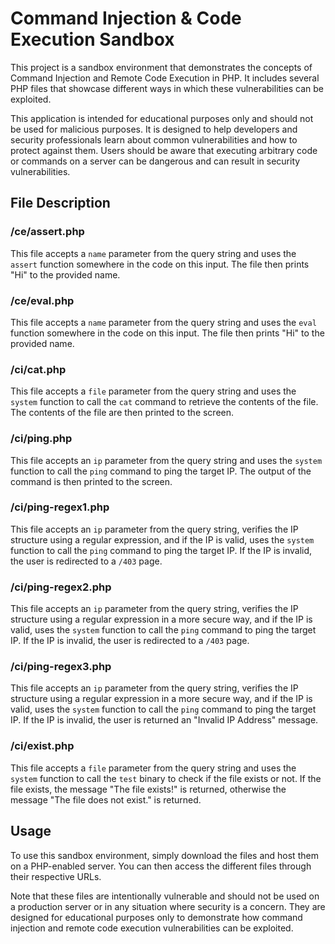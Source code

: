 # Command Injection & Code Execution Sandbox
This project is a sandbox environment that demonstrates the concepts of Command Injection and Remote Code Execution in PHP. It includes several PHP files that showcase different ways in which these vulnerabilities can be exploited.

This application is intended for educational purposes only and should not be used for malicious purposes. It is designed to help developers and security professionals learn about common vulnerabilities and how to protect against them. Users should be aware that executing arbitrary code or commands on a server can be dangerous and can result in security vulnerabilities.

## File Description

### /ce/assert.php

This file accepts a `name` parameter from the query string and uses the `assert` function somewhere in the code on this input. The file then prints "Hi" to the provided name.

### /ce/eval.php

This file accepts a `name` parameter from the query string and uses the `eval` function somewhere in the code on this input. The file then prints "Hi" to the provided name.

### /ci/cat.php

This file accepts a `file` parameter from the query string and uses the `system` function to call the `cat` command to retrieve the contents of the file. The contents of the file are then printed to the screen.

### /ci/ping.php

This file accepts an `ip` parameter from the query string and uses the `system` function to call the `ping` command to ping the target IP. The output of the command is then printed to the screen.

### /ci/ping-regex1.php

This file accepts an `ip` parameter from the query string, verifies the IP structure using a regular expression, and if the IP is valid, uses the `system` function to call the `ping` command to ping the target IP. If the IP is invalid, the user is redirected to a `/403` page.

### /ci/ping-regex2.php

This file accepts an `ip` parameter from the query string, verifies the IP structure using a regular expression in a more secure way, and if the IP is valid, uses the `system` function to call the `ping` command to ping the target IP. If the IP is invalid, the user is redirected to a `/403` page.

### /ci/ping-regex3.php

This file accepts an `ip` parameter from the query string, verifies the IP structure using a regular expression in a more secure way, and if the IP is valid, uses the `system` function to call the `ping` command to ping the target IP. If the IP is invalid, the user is returned an "Invalid IP Address" message.

### /ci/exist.php

This file accepts a `file` parameter from the query string and uses the `system` function to call the `test` binary to check if the file exists or not. If the file exists, the message "The file exists!" is returned, otherwise the message "The file does not exist." is returned.

## Usage

To use this sandbox environment, simply download the files and host them on a PHP-enabled server. You can then access the different files through their respective URLs.

Note that these files are intentionally vulnerable and should not be used on a production server or in any situation where security is a concern. They are designed for educational purposes only to demonstrate how command injection and remote code execution vulnerabilities can be exploited.